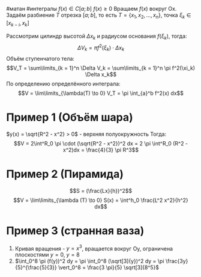 #матан #интегралы 
$f(x) \in C[a; b]$
$f(x) \geq 0$
Вращаем $f(x)$ вокруг Ox. Задаём разбиение $T$ отрезка $[a; b]$, то есть $T = \{ x_1, x_2, \dots, x_n \}$, точка $\xi_k \in [x_{k - i}, x_k]$

Рассмотрим цилиндр высотой $\Delta x_k$ и радиусом основания $f(\xi_k)$, тогда: $$\Delta V_k = \pi f^2(\xi_k) \cdot \Delta x_k$$
Объём ступенчатого тела: $$V_T = \sum\limits_{k = 1}^n \Delta V_k = \sum\limits_{k = 1}^n \pi f^2(\xi_k) \Delta x_k$$
По определению определённого интеграла: $$V = \lim\limits_{\lambda(T) \to 0} V_T = \pi \int_{a}^b f^2(x) dx$$
# Пример 1 (Объём шара)
$y(x) = \sqrt{R^2 - x^2} > 0$ - верхняя полуокружность
Тогда: $$V = 2\int^R_0 \pi \cdot (\sqrt{R^2 - x^2})^2 dx = 2 \pi \int^R_0 (R^2 - x^2)dx = \frac{4}{3} \pi R^3$$
# Пример 2 (Пирамида)
$$S = (\frac{Lx}{h})^2$$
$$V = \lim\limits_{\lambda (T) \to 0} S(x) = \int^h_0 \frac{L^2 x^2}{h^2} dx$$
# Пример 3 (странная ваза)
1. Кривая вращения - $y = x^3$, вращается вокруг Oy, ограничена плоскостями $y = 0, \ y = 8$
2. $\int_0^8 \pi (f(y))^2 dy = \pi \int_0^8 (\sqrt[3]{y})^2 dy = \pi \frac{3y}{5}^{\frac{5}{3}} \vert_0^8 = \frac{3 \pi}{5} \sqrt[3]{8^5}$